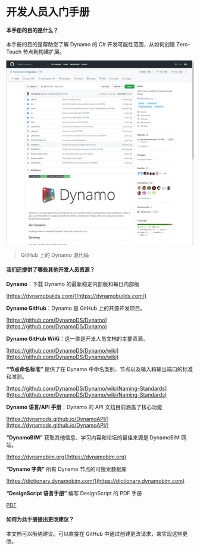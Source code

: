 # 开发人员入门手册

#### 本手册的目的是什么？<a href="#what-is-the-purpose-of-this-guide" id="what-is-the-purpose-of-this-guide"></a>

本手册的目的是帮助您了解 Dynamo 的 C# 开发可能性范围，从如何创建 Zero-Touch 节点到构建扩展。

![GitHub 上的 Dynamo 源代码](images/dynamogithub.jpg)
> GitHub 上的 Dynamo 源代码

#### 我们还提供了哪些其他开发人员资源？<a href="#what-additional-online-resources-do-we-provide" id="what-additional-online-resources-do-we-provide"></a>

**Dynamo**：下载 Dynamo 的最新稳定内部版和每日内部版

[https://dynamobuilds.com/](https://dynamobuilds.com/)

**Dynamo GitHub**：Dynamo 是 GitHub 上的开源开发项目。

[https://github.com/DynamoDS/Dynamo](https://github.com/DynamoDS/Dynamo)

**Dynamo GitHub WiKi**：这一直是开发人员文档的主要资源。

[https://github.com/DynamoDS/Dynamo/wiki](https://github.com/DynamoDS/Dynamo/wiki)

**“节点命名标准”** 提供了在 Dynamo 中命名类别、节点以及输入和输出端口的标准和准则。

[https://github.com/DynamoDS/Dynamo/wiki/Naming-Standards](https://github.com/DynamoDS/Dynamo/wiki/Naming-Standards)

**Dynamo 语言/API 手册**：Dynamo 的 API 文档目前涵盖了核心功能

[https://dynamods.github.io/DynamoAPI/](https://dynamods.github.io/DynamoAPI/)

**“DynamoBIM”** 获取其他信息、学习内容和论坛的最佳来源是 DynamoBIM 网站。

[https://dynamobim.org](https://dynamobim.org)

**“Dynamo 字典”** 所有 Dynamo 节点的可搜索数据库

[https://dictionary.dynamobim.com/](https://dictionary.dynamobim.com)

**“DesignScript 语言手册”** 编写 DesignScript 的 PDF 手册

[PDF](https://dynamobim.org/wp-content/uploads/forum-assets/colin-mccroneautodesk-com/07/10/Dynamo\_language\_guide\_version\_1.pdf)

#### 如何为此手册提出更改建议？<a href="#how-can-i-suggest-changes-to-this-guide" id="how-can-i-suggest-changes-to-this-guide"></a>

本文档可以吸纳建议。可以直接在 GitHub 中通过创建更改请求，来实现这些更改。
